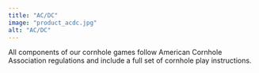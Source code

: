 ```yaml
---
title: "AC/DC"
image: "product_acdc.jpg"
alt: "AC/DC"
---
```


All components of our cornhole games follow American Cornhole Association regulations and include a full set of cornhole play instructions.

